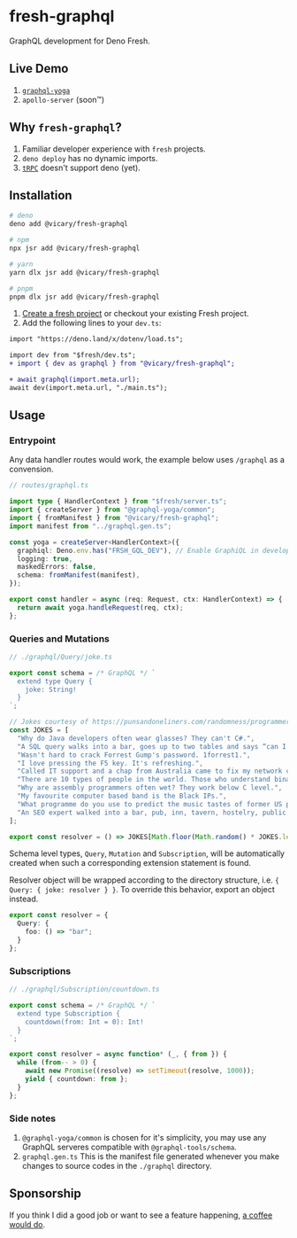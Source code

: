 # fresh-graphql

GraphQL development for Deno Fresh.

## Live Demo

1. [`graphql-yoga`](https://fresh-graphql-yoga.deno.dev/graphql)
1. `apollo-server` (soon™)

## Why `fresh-graphql`?

1. Familiar developer experience with `fresh` projects.
1. `deno deploy` has no dynamic imports.
1. [`tRPC`](https://trpc.io) doesn't support deno (yet).

## Installation

```bash
# deno
deno add @vicary/fresh-graphql

# npm
npx jsr add @vicary/fresh-graphql

# yarn
yarn dlx jsr add @vicary/fresh-graphql

# pnpm
pnpm dlx jsr add @vicary/fresh-graphql
```

1. [Create a fresh project](https://fresh.deno.dev/docs/getting-started/create-a-project)
   or checkout your existing Fresh project.
1. Add the following lines to your `dev.ts`:

```diff
import "https://deno.land/x/dotenv/load.ts";

import dev from "$fresh/dev.ts";
+ import { dev as graphql } from "@vicary/fresh-graphql";

+ await graphql(import.meta.url);
await dev(import.meta.url, "./main.ts");
```

## Usage

### Entrypoint

Any data handler routes would work, the example below uses `/graphql` as a
convension.

```ts
// routes/graphql.ts

import type { HandlerContext } from "$fresh/server.ts";
import { createServer } from "@graphql-yoga/common";
import { fromManifest } from "@vicary/fresh-graphql";
import manifest from "../graphql.gen.ts";

const yoga = createServer<HandlerContext>({
  graphiql: Deno.env.has("FRSH_GQL_DEV"), // Enable GraphiQL in development
  logging: true,
  maskedErrors: false,
  schema: fromManifest(manifest),
});

export const handler = async (req: Request, ctx: HandlerContext) => {
  return await yoga.handleRequest(req, ctx);
};
```

### Queries and Mutations

```ts
// ./graphql/Query/joke.ts

export const schema = /* GraphQL */ `
  extend type Query {
    joke: String!
  }
`;

// Jokes courtesy of https://punsandoneliners.com/randomness/programmer-jokes/
const JOKES = [
  "Why do Java developers often wear glasses? They can't C#.",
  "A SQL query walks into a bar, goes up to two tables and says “can I join you?”",
  "Wasn't hard to crack Forrest Gump's password. 1forrest1.",
  "I love pressing the F5 key. It's refreshing.",
  "Called IT support and a chap from Australia came to fix my network connection.  I asked “Do you come from a LAN down under?”",
  "There are 10 types of people in the world. Those who understand binary and those who don't.",
  "Why are assembly programmers often wet? They work below C level.",
  "My favourite computer based band is the Black IPs.",
  "What programme do you use to predict the music tastes of former US presidential candidates? An Al Gore Rhythm.",
  "An SEO expert walked into a bar, pub, inn, tavern, hostelry, public house.",
];

export const resolver = () => JOKES[Math.floor(Math.random() * JOKES.length)];
```

Schema level types, `Query`, `Mutation` and `Subscription`, will be
automatically created when such a corresponding extension statement is found.

Resolver object will be wrapped according to the directory structure, i.e.
`{ Query: { joke: resolver } }`. To override this behavior, export an object
instead.

```ts
export const resolver = {
  Query: {
    foo: () => "bar";
  }
};
```

### Subscriptions

```ts
// ./graphql/Subscription/countdown.ts

export const schema = /* GraphQL */ `
  extend type Subscription {
    countdown(from: Int = 0): Int!
  }
`;

export const resolver = async function* (_, { from }) {
  while (from-- > 0) {
    await new Promise((resolve) => setTimeout(resolve, 1000));
    yield { countdown: from };
  }
};
```

### Side notes

1. `@graphql-yoga/common` is chosen for it's simplicity, you may use any GraphQL
   serveres compatible with `@graphql-tools/schema`.
1. `graphql.gen.ts` This is the manifest file generated whenever you make
   changes to source codes in the `./graphql` directory.

## Sponsorship

If you think I did a good job or want to see a feature happening,
[a coffee would do](https://buymeacoffee.com/vicary).
